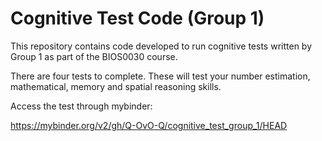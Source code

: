 # Cognitive Test Code (Group 1)

This repository contains code developed to run cognitive tests written by Group 1 as part of the BIOS0030 course.

There are four tests to complete. These will test your number estimation, mathematical, memory and spatial reasoning skills.

Access the test through mybinder:  

https://mybinder.org/v2/gh/Q-OvO-Q/cognitive_test_group_1/HEAD
